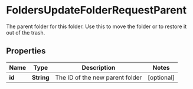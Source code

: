 

# FoldersUpdateFolderRequestParent

The parent folder for this folder. Use this to move the folder or to restore it out of the trash.

## Properties

| Name | Type | Description | Notes |
|------------ | ------------- | ------------- | -------------|
|**id** | **String** | The ID of the new parent folder |  [optional] |



